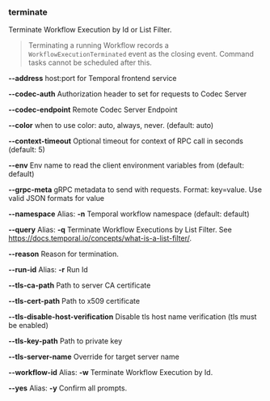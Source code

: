 ### terminate

Terminate Workflow Execution by Id or List Filter.

>Terminating a running Workflow records a `WorkflowExecutionTerminated` event as the closing event. Command tasks cannot be scheduled after this. 

**--address**
host:port for Temporal frontend service

**--codec-auth**
Authorization header to set for requests to Codec Server

**--codec-endpoint**
Remote Codec Server Endpoint

**--color**
when to use color: auto, always, never. (default: auto)

**--context-timeout**
Optional timeout for context of RPC call in seconds (default: 5)

**--env**
Env name to read the client environment variables from (default: default)

**--grpc-meta**
gRPC metadata to send with requests. Format: key=value. Use valid JSON formats for value

**--namespace**
Alias: **-n**
Temporal workflow namespace (default: default)

**--query**
Alias: **-q**
Terminate Workflow Executions by List Filter. See https://docs.temporal.io/concepts/what-is-a-list-filter/.

**--reason**
Reason for termination.

**--run-id**
Alias: **-r**
Run Id

**--tls-ca-path**
Path to server CA certificate

**--tls-cert-path**
Path to x509 certificate

**--tls-disable-host-verification**
Disable tls host name verification (tls must be enabled)

**--tls-key-path**
Path to private key

**--tls-server-name**
Override for target server name

**--workflow-id**
Alias: **-w**
Terminate Workflow Execution by Id.

**--yes**
Alias: **-y**
Confirm all prompts.

